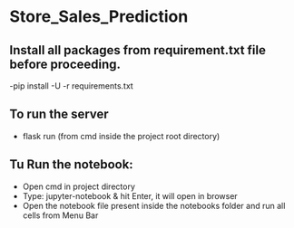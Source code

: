 # Store_Sales_Prediction

## Install all packages from requirement.txt file before proceeding.
   -pip install -U -r requirements.txt

## To run the server
   - flask run (from cmd inside the project root directory)

## Tu Run the notebook:
   - Open cmd in project directory
   - Type: jupyter-notebook & hit Enter, it will open in browser
   - Open the notebook file present inside the notebooks folder and run all cells from Menu Bar